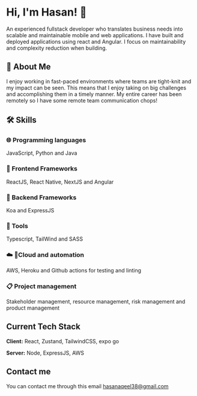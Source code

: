 
# Hi, I'm Hasan! 👋

An experienced fullstack developer who translates business needs into scalable and maintainable mobile and web applications. I have built and deployed applications using react and Angular. I focus on maintainability and complexity reduction when building.
## 🚀 About Me
I enjoy working in fast-paced environments where teams are tight-knit and my impact can be seen. This means that I enjoy taking on big challenges and accomplishing them in a timely manner. My entire career has been remotely so I have some remote team communication chops!


## 🛠 Skills


### 🌐 Programming languages
JavaScript, Python and Java


### 👤 Frontend Frameworks
ReactJS, React Native, NextJS and Angular  


### 🔌 Backend Frameworks
Koa and ExpressJS 


### 🔧 Tools
Typescript, TailWind and SASS

### ☁️ 🤖Cloud and automation
AWS, Heroku and Github actions for testing and linting

### 📋 Project management
Stakeholder management, resource management, risk management and product management


## Current Tech Stack

**Client:** React, Zustand, TailwindCSS, expo go

**Server:** Node, ExpressJS, AWS


## Contact me

You can contact me through this email
[hasanaqeel38@gmail.com](mailto:hasanaqeel38@gmail.com)
